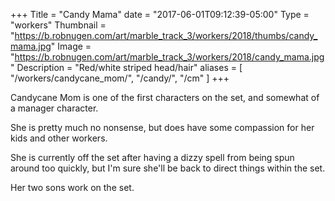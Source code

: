 +++
Title = "Candy Mama"
date = "2017-06-01T09:12:39-05:00"
Type = "workers"
Thumbnail = "https://b.robnugen.com/art/marble_track_3/workers/2018/thumbs/candy_mama.jpg"
Image = "https://b.robnugen.com/art/marble_track_3/workers/2018/candy_mama.jpg"
Description = "Red/white striped head/hair"
aliases = [
    "/workers/candycane_mom/",
    "/candy/",
    "/cm"
]
+++

Candycane Mom is one of the first characters on the set, and somewhat of a manager character.

She is pretty much no nonsense, but does have some compassion for her kids and other workers.

She is currently off the set after having a dizzy spell from being spun around too quickly, but I'm sure she'll be back to direct things within the set.

Her two sons work on the set.